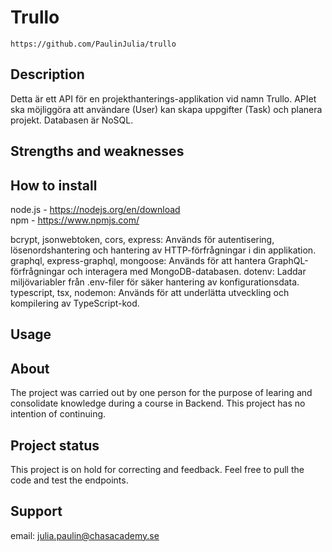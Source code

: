 # Trullo

```
https://github.com/PaulinJulia/trullo
```

## Description
Detta är ett API för en projekthanterings-applikation vid namn Trullo. APIet ska möjliggöra att användare (User) kan skapa uppgifter (Task) och planera projekt. Databasen är NoSQL.

## Strengths and weaknesses



## How to install

node.js - https://nodejs.org/en/download  
npm - https://www.npmjs.com/

bcrypt, jsonwebtoken, cors, express: Används för autentisering, lösenordshantering och hantering av HTTP-förfrågningar i din applikation.
graphql, express-graphql, mongoose: Används för att hantera GraphQL-förfrågningar och interagera med MongoDB-databasen.
dotenv: Laddar miljövariabler från .env-filer för säker hantering av konfigurationsdata.
typescript, tsx, nodemon: Används för att underlätta utveckling och kompilering av TypeScript-kod.

## Usage



## About

The project was carried out by one person for the purpose of learing and consolidate knowledge during a course in Backend. This project has no intention of continuing.

## Project status

This project is on hold for correcting and feedback. Feel free to pull the code and test the endpoints.

## Support

email: julia.paulin@chasacademy.se

